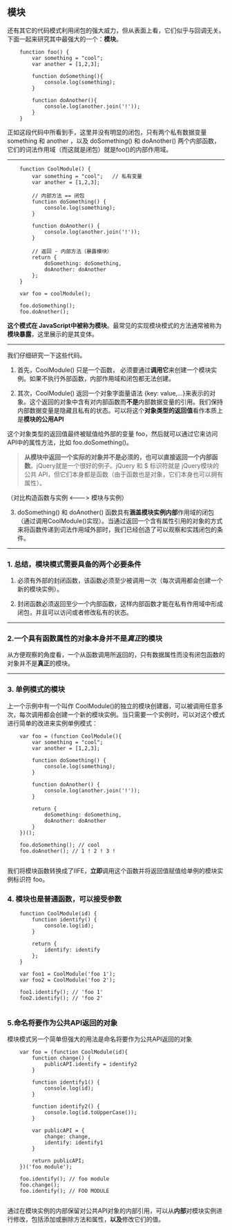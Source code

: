 ## 模块

还有其它的代码模式利用闭包的强大威力，但从表面上看，它们似乎与回调无关。下面一起来研究其中最强大的一个：**模块**。

```
	function foo() {
		var something = "cool";
		var another = [1,2,3];
		
		function doSomething(){
			console.log(something);
		}
		
		function doAnother(){
			console.log(another.join('!'));
		}
	}
```

正如这段代码中所看到手，这里并没有明显的闭包，只有两个私有数据变量 something 和 another ，以及 doSomething() 和 doAnother() 两个内部函数，它们的词法作用域（而这就是闭包）就是foo()的内部作用域。

----------------------------------------------------

```
	function CoolModule() {
		var something = "cool";   // 私有变量
		var another = [1,2,3];   
		
		// 内部方法 == 闭包
		function doSomething() {
			console.log(something);
		}
		
		function doAnother() {
			console.log(another.join('!'));
		}
		
		// 返回 - 内部方法（暴露模块）
		return {
			doSomething: doSomething,
			doAnother: doAnother
		};
	}
	
	var foo = coolModule(); 
	
	foo.doSomething();
	foo.doAnother();
```

**这个模式在 JavaScript中被称为模块**。最常见的实现模块模式的方法通常被称为**模块暴露**，这里展示的是其变体。

----------------------------------------------------

我们仔细研究一下这些代码。

1. 首先，CoolModule() 只是一个函数， 必须要通过**调用它**来创建一个模块实例。如果不执行外部函数，内部作用域和闭包都无法创建。

2. 其次，CoolModule() 返回一个对象字面量语法 {key: value,...}来表示的对象。这个返回的对象中含有对内部函数而**不是**内部数据变量的引用。我们保持内部数据变量是隐藏且私有的状态。可以将这个**对象类型的返回值**看作本质上是**模块的公用API**

这个对象类型的返回值最终被赋值给外部的变量 foo，然后就可以通过它来访问API中的属性方法，比如 foo.doSomething()。

> **从模块中返回一个实际的对象并不是必须的，也可以直接返回一个内部函数**。jQuery就是一个很好的例子。jQuery 和 $ 标识符就是 jQuery模块的公共 API，但它们本身都是函数（由于函数也是对象，它们本身也可以拥有属性）。

（对比构造函数与实例 <---> 模块与实例）

3. doSomething() 和 doAnother() 函数具有**涵盖模块实例内部**作用域的闭包（通过调用CoolModule()实现）。当通过返回一个含有属性引用的对象的方式来将函数传递到词法作用域外部时，我们已经创造了可以观察和实践闭包的条件。

------------------------------------------------

### 1. 总结，模块模式需要具备的两个必要条件

1. 必须有外部的封闭函数，该函数必须至少被调用一次（每次调用都会创建一个新的模块实例）。

2. 封闭函数必须返回至少一个内部函数，这样内部函数才能在私有作用域中形成闭包，并且可以访问或者修改私有的状态。

---------------------------------------------------

### 2.一个具有函数属性的对象本身并不是*真正*的模块

从方便观察的角度看，一个从函数调用所返回的，只有数据属性而没有闭包函数的对象并不是**真正**的模块。

--------------------------------------------------

### 3. 单例模式的模块

上一个示例中有一个叫作 CoolModule()的独立的模块创建器，可以被调用任意多次，每次调用都会创建一个新的模块实例。当只需要一个实例时，可以对这个模式进行简单的改进来实例单例模式：

```
	var foo = (function CoolModule(){
		var something = "cool";
		var another = [1,2,3];
		
		function doSomething() {
			console.log(something);
		}
		
		function doAnother() {
			console.log(another.join('!'));
		}
		
		return {
			doSomething: doSomething,
			doAnother: doAnother
		}
	})();
	
	foo.doSomething(); // cool
	foo.doAnother(); // 1 ! 2 ! 3 !
	
```

我们将模块函数转换成了IIFE，**立即**调用这个函数并将返回值赋值给单例的模块实例标识符 foo。

### 4. 模块也是普通函数，可以接受参数

```
	function CoolModule(id) {
		function identify() {
			console.log(id);
		}
		
		return {
			identify: identify
		};
	}
	
	var foo1 = CoolModule('foo 1');
	var foo2 = CoolModule('foo 2');
	
	foo1.identify(); // 'foo 1'
	foo2.identify(); // 'foo 2'
	
```

### 5.命名将要作为公共API返回的对象

模块模式另一个简单但强大的用法是命名将要作为公共API返回的对象

```
	var foo = (function CoolModule(id){
		function change() {
			publicAPI.identify = identify2
		}
		
		function identify1() {
			console.log(id);
		}
		
		function identify2() {
			console.log(id.toUpperCase());
		}
		
		var publicAPI = {
			change: change,
			identify: identify1
		}
		
		return publicAPI;
	})('foo module');
	
	foo.identify(); // foo module
	foo.change();
	foo.identify(); // FOO MODULE
	
```

通过在模块实例的内部保留对公共API对象的内部引用，可以从**内部**对模块实例进行修改，包括添加或删除方法和属性，**以及**修改它们的值。

